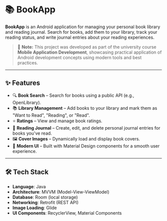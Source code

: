 # 📚 BookApp

**BookApp** is an Android application for managing your personal book library and reading journal. Search for books, add them to your library, track your reading status, and write journal entries about your reading experiences.

> 🏫 **Note:** This project was developed as part of the university course **Mobile Application Development**, showcasing practical application of Android development concepts using modern tools and best practices.

---

## ✨ Features

- 🔍 **Book Search** – Search for books using a public API (e.g., OpenLibrary).
- 📚 **Library Management** – Add books to your library and mark them as "Want to Read", "Reading", or "Read".
- ⭐ **Ratings** – View and manage book ratings.
- 📝 **Reading Journal** – Create, edit, and delete personal journal entries for books you've read.
- 🖼️ **Cover Images** – Dynamically load and display book covers.
- 🎨 **Modern UI** – Built with Material Design components for a smooth user experience.

---

## 🛠️ Tech Stack

- **Language**: Java
- **Architecture**: MVVM (Model-View-ViewModel)
- **Database**: Room (local storage)
- **Networking**: Retrofit (REST API)
- **Image Loading**: Glide
- **UI Components**: RecyclerView, Material Components
